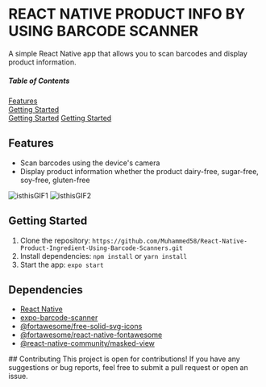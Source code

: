 #  REACT NATIVE PRODUCT INFO BY USING BARCODE SCANNER
A simple React Native app that allows you to scan barcodes and display product information.

##### Table of Contents  
[Features](#features)  
[Getting Started](#getting-started)  
[Getting Started](#dependencies) 
[Getting Started](#contributing) 

<a name="features"></a>
## Features
- Scan barcodes using the device's camera
- Display product information whether the product dairy-free, sugar-free, soy-free, gluten-free

![isthisGIF1](https://user-images.githubusercontent.com/45498530/134220883-4b8da830-9f9e-4620-99f4-635410359bb1.gif)
![isthisGIF2](https://user-images.githubusercontent.com/45498530/134220903-6aaad09b-0a9a-4069-a5d9-506c9ef329fd.gif)

<a name="getting-started"></a>
## Getting Started
1. Clone the repository: `https://github.com/Muhammed58/React-Native-Product-Ingredient-Using-Barcode-Scanners.git`
2. Install dependencies: `npm install` or `yarn install`
3. Start the app: `expo start`

<a name="dependencies"></a>
## Dependencies
- [React Native](https://facebook.github.io/react-native/)
- [expo-barcode-scanner](https://docs.expo.dev/versions/latest/sdk/bar-code-scanner/)
- [@fortawesome/free-solid-svg-icons](https://www.npmjs.com/package/@fortawesome/free-solid-svg-icons)
- [@fortawesome/react-native-fontawesome](https://www.npmjs.com/package/@fortawesome/react-native-fontawesome)
- [@react-native-community/masked-view](https://www.npmjs.com/package/@react-native-masked-view/masked-view)

<a name="contributing"/>
## Contributing
This project is open for contributions! If you have any suggestions or bug reports, feel free to submit a pull request or open an issue.


